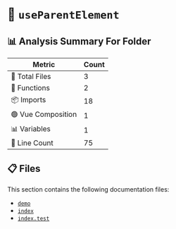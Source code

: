 # 📁 `useParentElement`

## 📊 Analysis Summary For Folder

| Metric | Count |
|--------|-------|
| 📁 Total Files | 3 |
| 🔧 Functions | 2 |
| 📦 Imports | 18 |
| 🟢 Vue Composition | 1 |
| 📊 Variables | 1 |
| 🔢 Line Count | 75 |


## 📋 Files

This section contains the following documentation files:

- [`demo`](./demo.md)
- [`index`](./index.md)
- [`index.test`](./index.test.md)